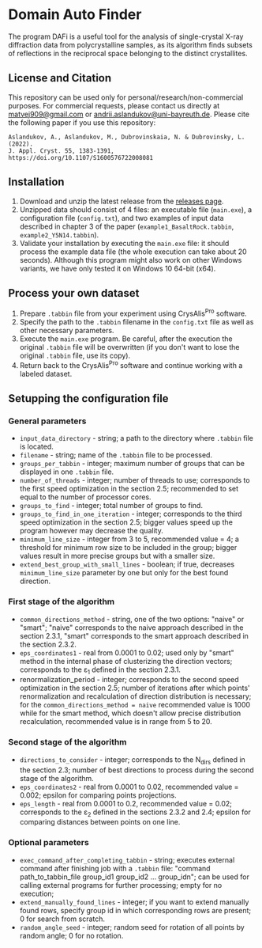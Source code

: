 # Domain Auto Finder
The program DAFi is a useful tool for the analysis of single-crystal X-ray diffraction data from polycrystalline samples, as its algorithm finds subsets of reflections in the reciprocal space belonging to the distinct crystallites.

## License and Citation
This repository can be used only for personal/research/non-commercial purposes. For commercial requests, please contact us directly at matvej909@gmail.com or andrii.aslandukov@uni-bayreuth.de. Please cite the following paper if you use this repository:

```
Aslandukov, A., Aslandukov, M., Dubrovinskaia, N. & Dubrovinsky, L. (2022). 
J. Appl. Cryst. 55, 1383-1391, https://doi.org/10.1107/S1600576722008081
```

## Installation
1. Download and unzip the latest release from the [releases page](https://github.com/AsMaNick/Domain-Auto-Finder/releases).
2. Unzipped data should consist of 4 files: an executable file (`main.exe`), a configuration file (`config.txt`), and two examples of input data described in chapter 3 of the paper (`example1_BasaltRock.tabbin`, `example2_Y5N14.tabbin`).
3. Validate your installation by executing the `main.exe` file: it should process the example data file (the whole execution can take about 20 seconds). Although this program might also work on other Windows variants, we have only tested it on Windows 10 64-bit (x64).

## Process your own dataset
1. Prepare `.tabbin` file from your experiment using CrysAlis<sup>Pro</sup> software.
2. Specify the path to the `.tabbin` filename in the `config.txt` file as well as other necessary parameters.
3. Execute the `main.exe` program. Be careful, after the execution the original `.tabbin` file will be overwritten (if you don't want to lose the original `.tabbin` file, use its copy).
4. Return back to the CrysAlis<sup>Pro</sup> software and continue working with a labeled dataset.

## Setupping the configuration file
### General parameters
- `input_data_directory` - string; a path to the directory where `.tabbin` file is located.
- `filename` - string; name of the `.tabbin` file to be processed.
- `groups_per_tabbin` - integer; maximum number of groups that can be displayed in one `.tabbin` file.
- `number_of_threads` - integer; number of threads to use; corresponds to the first speed optimization in the section 2.5; recommended to set equal to the number of processor cores.
- `groups_to_find` - integer; total number of groups to find.
- `groups_to_find_in_one_iteration` - integer; corresponds to the third speed optimization in the section 2.5; bigger values speed up the program however may decrease the quality.
- `minimum_line_size` - integer from 3 to 5, recommended value = 4; a threshold for minimum row size to be included in the group; bigger values result in more precise groups but with a smaller size.
- `extend_best_group_with_small_lines` - boolean; if true, decreases `minimum_line_size` parameter by one but only for the best found direction.

### First stage of the algorithm
- `common_directions_method` - string, one of the two options: "naive" or "smart"; "naive" corresponds to the naive approach described in the section 2.3.1, "smart" corresponds to the smart approach described in the section 2.3.2.
- `eps_coordinates1` - real from 0.0001 to 0.02; used only by "smart" method in the internal phase of clusterizing the direction vectors; corresponds to the ε<sub>1</sub> defined in the section 2.3.1.
- renormalization_period - integer; corresponds to the second speed optimization in the section 2.5; number of iterations after which points' renormalization and recalculation of direction distribution is necessary; for the `common_directions_method = naive` recommended value is 1000 while for the smart method, which doesn't allow precise distribution recalculation, recommended value is in range from 5 to 20.

### Second stage of the algorithm
- `directions_to_consider` - integer; corresponds to the N<sub>dirs</sub> defined in the section 2.3; number of best directions to process during the second stage of the algorithm.
- `eps_coordinates2` - real from 0.0001 to 0.02, recommended value = 0.002; epsilon for comparing points projections.
- `eps_length` - real from 0.0001 to 0.2, recommended value = 0.02; corresponds to the ε<sub>2</sub> defined in the sections 2.3.2 and 2.4; epsilon for comparing distances between points on one line.

### Optional parameters
- `exec_command_after_completing_tabbin` - string; executes external command after finishing job with a `.tabbin` file: "command path_to_tabbin_file group_id1 group_id2 ... group_idn"; can be used for calling external programs for further processing; empty for no execution; 
- `extend_manually_found_lines` - integer; if you want to extend manually found rows, specify group id in which corresponding rows are present; 0 for search from scratch.
- `random_angle_seed` - integer; random seed for rotation of all points by random angle; 0 for no rotation.
